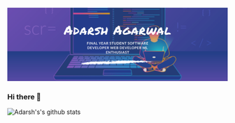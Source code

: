 ![Header](https://github.com/arderagarwal/arderagarwal/blob/main/images/Adarsh%20Agarwal.png)


### Hi there 👋
![Adarsh's's github stats](https://github-readme-stats.vercel.app/api?username=arderagarwal)

<!--
**arderagarwal/arderagarwal** is a ✨ _special_ ✨ repository because its `README.md` (this file) appears on your GitHub profile.

Here are some ideas to get you started:

- 🔭 I’m currently working on ...
- 🌱 I’m currently learning ...
- 👯 I’m looking to collaborate on ...
- 🤔 I’m looking for help with ...
- 💬 Ask me about ...
- 📫 How to reach me: ...
- 😄 Pronouns: ...
- ⚡ Fun fact: ...
-->
